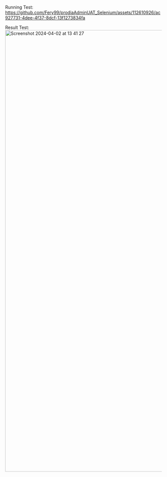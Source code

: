 Running Test:
https://github.com/Fery99/prodiaAdminUAT_Selenium/assets/112610926/ac927731-4dee-4f37-8dcf-13f1273834fa


Result Test:
<img width="1416" alt="Screenshot 2024-04-02 at 13 41 27" src="https://github.com/Fery99/prodiaAdminUAT_Selenium/assets/112610926/62148cdb-8ca1-4061-af3a-f301773a7b61">
